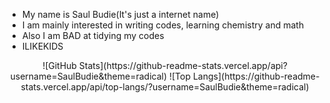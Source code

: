 - My name is Saul Budie(It's just a internet name)
- I am mainly interested in writing codes, learning chemistry and math
- Also I am BAD at tidying my codes 
- ILIKEKIDS

<p align="center">
![GitHub Stats](https://github-readme-stats.vercel.app/api?username=SaulBudie&theme=radical)
![Top Langs](https://github-readme-stats.vercel.app/api/top-langs/?username=SaulBudie&theme=radical)
</p>

